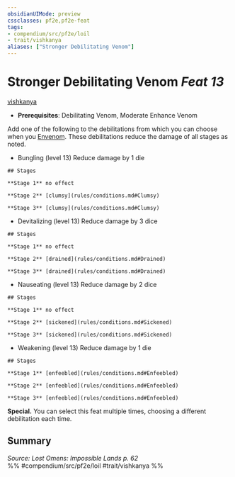 ```yaml
---
obsidianUIMode: preview
cssclasses: pf2e,pf2e-feat
tags:
- compendium/src/pf2e/loil
- trait/vishkanya
aliases: ["Stronger Debilitating Venom"]
---
```

# Stronger Debilitating Venom  *Feat 13*  
[vishkanya](rules/traits/vishkanya-loil.md "Vishkanya Ancestry & Heritage Trait")  

- **Prerequisites**: Debilitating Venom, Moderate Enhance Venom

Add one of the following to the debilitations from which you can choose when you [Envenom](rules/actions/envenom-loil.md). These debilitations reduce the damage of all stages as noted.

- Bungling (level 13) Reduce damage by 1 die

```ad-inline-affliction
## Stages

**Stage 1** no effect

**Stage 2** [clumsy](rules/conditions.md#Clumsy)

**Stage 3** [clumsy](rules/conditions.md#Clumsy)
```

- Devitalizing (level 13) Reduce damage by 3 dice

```ad-inline-affliction
## Stages

**Stage 1** no effect

**Stage 2** [drained](rules/conditions.md#Drained)

**Stage 3** [drained](rules/conditions.md#Drained)
```

- Nauseating (level 13) Reduce damage by 2 dice

```ad-inline-affliction
## Stages

**Stage 1** no effect

**Stage 2** [sickened](rules/conditions.md#Sickened)

**Stage 3** [sickened](rules/conditions.md#Sickened)
```

- Weakening (level 13) Reduce damage by 1 die

```ad-inline-affliction
## Stages

**Stage 1** [enfeebled](rules/conditions.md#Enfeebled)

**Stage 2** [enfeebled](rules/conditions.md#Enfeebled)

**Stage 3** [enfeebled](rules/conditions.md#Enfeebled)
```

**Special.** You can select this feat multiple times, choosing a different debilitation each time.

## Summary

*Source: Lost Omens: Impossible Lands p. 62*  
%% #compendium/src/pf2e/loil #trait/vishkanya %%
